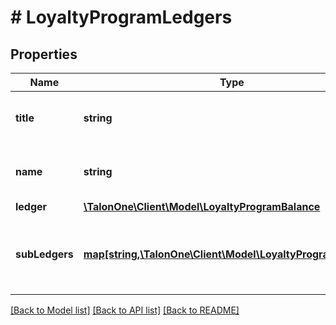 # # LoyaltyProgramLedgers

## Properties

Name | Type | Description | Notes
------------ | ------------- | ------------- | -------------
**title** | **string** | Visible name of loyalty program | 
**name** | **string** | Internal name of loyalty program | 
**ledger** | [**\TalonOne\Client\Model\LoyaltyProgramBalance**](LoyaltyProgramBalance.md) |  | 
**subLedgers** | [**map[string,\TalonOne\Client\Model\LoyaltyProgramBalance]**](LoyaltyProgramBalance.md) | A map containing a list of all loyalty subledger balances | [optional] 

[[Back to Model list]](../../README.md#documentation-for-models) [[Back to API list]](../../README.md#documentation-for-api-endpoints) [[Back to README]](../../README.md)


